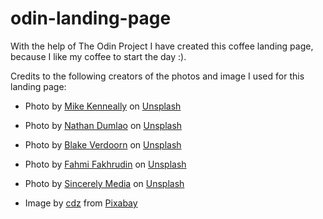 # odin-landing-page

With the help of The Odin Project I have created this coffee landing page, because I like my coffee to start the day :).

Credits to the following creators of the photos and image I used for this landing page:

- Photo by <a href="https://unsplash.com/@asthetik?utm_source=unsplash&utm_medium=referral&utm_content=creditCopyText">Mike Kenneally</a> on <a href="https://unsplash.com/s/photos/coffee?utm_source=unsplash&utm_medium=referral&utm_content=creditCopyText">Unsplash</a>

- Photo by <a href="https://unsplash.com/@nate_dumlao?utm_source=unsplash&utm_medium=referral&utm_content=creditCopyText">Nathan Dumlao</a> on <a href="https://unsplash.com/s/photos/coffee?utm_source=unsplash&utm_medium=referral&utm_content=creditCopyText">Unsplash</a>

- Photo by <a href="https://unsplash.com/es/@blakeverdoorn?utm_source=unsplash&utm_medium=referral&utm_content=creditCopyText">Blake Verdoorn</a> on <a href="https://unsplash.com/s/photos/coffee?utm_source=unsplash&utm_medium=referral&utm_content=creditCopyText">Unsplash</a>

- Photo by <a href="https://unsplash.com/@fahmipaping?utm_source=unsplash&utm_medium=referral&utm_content=creditCopyText">Fahmi Fakhrudin</a> on <a href="https://unsplash.com/s/photos/coffee?utm_source=unsplash&utm_medium=referral&utm_content=creditCopyText">Unsplash</a>

- Photo by <a href="https://unsplash.com/@sincerelymedia?utm_source=unsplash&utm_medium=referral&utm_content=creditCopyText">Sincerely Media</a> on <a href="https://unsplash.com/s/photos/coffee?utm_source=unsplash&utm_medium=referral&utm_content=creditCopyText">Unsplash</a>

- Image by <a href="https://pixabay.com/users/cdz-450928/?utm_source=link-attribution&amp;utm_medium=referral&amp;utm_campaign=image&amp;utm_content=547490">cdz</a> from <a href="https://pixabay.com//?utm_source=link-attribution&amp;utm_medium=referral&amp;utm_campaign=image&amp;utm_content=547490">Pixabay</a>
